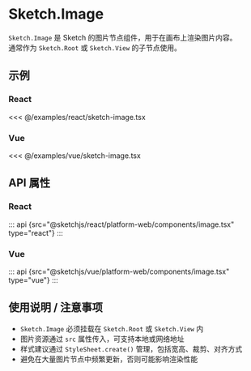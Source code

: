 # Sketch.Image

`Sketch.Image` 是 Sketch 的图片节点组件，用于在画布上渲染图片内容。  
通常作为 `Sketch.Root` 或 `Sketch.View` 的子节点使用。

## 示例

### React

<<< @/examples/react/sketch-image.tsx

### Vue

<<< @/examples/vue/sketch-image.tsx

## API 属性

### React

::: api {src="@sketchjs/react/platform-web/components/image.tsx" type="react"}
:::

### Vue

::: api {src="@sketchjs/vue/platform-web/components/image.tsx" type="vue"}
:::

## 使用说明 / 注意事项

- `Sketch.Image` 必须挂载在 `Sketch.Root` 或 `Sketch.View` 内
- 图片资源通过 `src` 属性传入，可支持本地或网络地址
- 样式建议通过 `StyleSheet.create()` 管理，包括宽高、裁剪、对齐方式
- 避免在大量图片节点中频繁更新，否则可能影响渲染性能  

